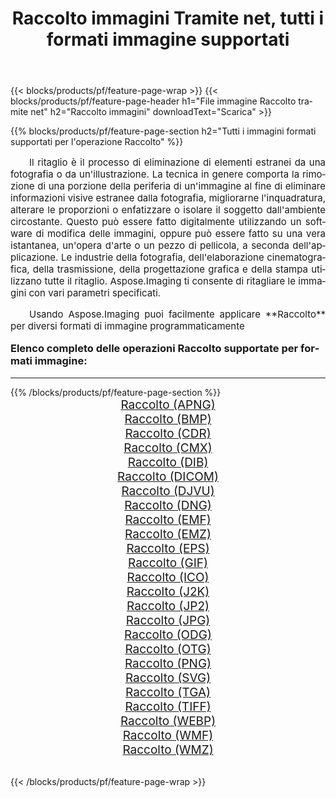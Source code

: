 ﻿---
title: Raccolto immagini Tramite net, tutti i formati immagine supportati 
weight: 3920
url: /it/net/crop/ 
lang: it
langdirlevel: 2
locales: zh-hans,ja,it,ru,de,es,fr,nl,id,lt,pl,pt,vi,tr,ko,zh-hant,ar,hi,th,sv,cs,uk,he
description: Usando Aspose.Imaging puoi facilmente Raccolto immagini tramite net
---

{{< blocks/products/pf/feature-page-wrap >}}
{{< blocks/products/pf/feature-page-header h1="File immagine Raccolto tramite net" h2="Raccolto immagini" downloadText="Scarica" >}}


{{% blocks/products/pf/feature-page-section  h2="Tutti i immagini formati supportati per l'operazione Raccolto" %}}
<p align="justify" style="text-indent:2em;font-size:15px;">
Il ritaglio è il processo di eliminazione di elementi estranei da una fotografia o da un'illustrazione. La tecnica in genere comporta la rimozione di una porzione della periferia di un'immagine al fine di eliminare informazioni visive estranee dalla fotografia, migliorarne l'inquadratura, alterare le proporzioni o enfatizzare o isolare il soggetto dall'ambiente circostante. Questo può essere fatto digitalmente utilizzando un software di modifica delle immagini, oppure può essere fatto su una vera istantanea, un'opera d'arte o un pezzo di pellicola, a seconda dell'applicazione. Le industrie della fotografia, dell'elaborazione cinematografica, della trasmissione, della progettazione grafica e della stampa utilizzano tutte il ritaglio. Aspose.Imaging ti consente di ritagliare le immagini con vari parametri specificati.
</p>
<p align="justify" style="text-indent:2em;font-size:15px;">
Usando Aspose.Imaging puoi facilmente applicare **Raccolto** per diversi formati di immagine programmaticamente
</p>
<h3 style="margin-top:16px;">
Elenco completo delle operazioni Raccolto supportate per formati immagine:
</h3>
<hr/>
{{% /blocks/products/pf/feature-page-section %}}
<div class="container-fluid productfamilypage bg-gray">
    <div class="convertypes bg-gray agp-content section">
        <div class="container">
		<div class="row other-converters" style="gap: 10px;font-size: 19px;text-align:center;">
		    <div class='col-md-3 other-converter remove-lp remove-rp'><a href="/imaging/it/net/crop/apng/" style="padding:15px;">Raccolto (APNG)</a></div><div class='col-md-3 other-converter remove-lp remove-rp'><a href="/imaging/it/net/crop/bmp/" style="padding:15px;">Raccolto (BMP)</a></div><div class='col-md-3 other-converter remove-lp remove-rp'><a href="/imaging/it/net/crop/cdr/" style="padding:15px;">Raccolto (CDR)</a></div><div class='col-md-3 other-converter remove-lp remove-rp'><a href="/imaging/it/net/crop/cmx/" style="padding:15px;">Raccolto (CMX)</a></div><div class='col-md-3 other-converter remove-lp remove-rp'><a href="/imaging/it/net/crop/dib/" style="padding:15px;">Raccolto (DIB)</a></div><div class='col-md-3 other-converter remove-lp remove-rp'><a href="/imaging/it/net/crop/dicom/" style="padding:15px;">Raccolto (DICOM)</a></div><div class='col-md-3 other-converter remove-lp remove-rp'><a href="/imaging/it/net/crop/djvu/" style="padding:15px;">Raccolto (DJVU)</a></div><div class='col-md-3 other-converter remove-lp remove-rp'><a href="/imaging/it/net/crop/dng/" style="padding:15px;">Raccolto (DNG)</a></div><div class='col-md-3 other-converter remove-lp remove-rp'><a href="/imaging/it/net/crop/emf/" style="padding:15px;">Raccolto (EMF)</a></div><div class='col-md-3 other-converter remove-lp remove-rp'><a href="/imaging/it/net/crop/emz/" style="padding:15px;">Raccolto (EMZ)</a></div><div class='col-md-3 other-converter remove-lp remove-rp'><a href="/imaging/it/net/crop/eps/" style="padding:15px;">Raccolto (EPS)</a></div><div class='col-md-3 other-converter remove-lp remove-rp'><a href="/imaging/it/net/crop/gif/" style="padding:15px;">Raccolto (GIF)</a></div><div class='col-md-3 other-converter remove-lp remove-rp'><a href="/imaging/it/net/crop/ico/" style="padding:15px;">Raccolto (ICO)</a></div><div class='col-md-3 other-converter remove-lp remove-rp'><a href="/imaging/it/net/crop/j2k/" style="padding:15px;">Raccolto (J2K)</a></div><div class='col-md-3 other-converter remove-lp remove-rp'><a href="/imaging/it/net/crop/jp2/" style="padding:15px;">Raccolto (JP2)</a></div><div class='col-md-3 other-converter remove-lp remove-rp'><a href="/imaging/it/net/crop/jpg/" style="padding:15px;">Raccolto (JPG)</a></div><div class='col-md-3 other-converter remove-lp remove-rp'><a href="/imaging/it/net/crop/odg/" style="padding:15px;">Raccolto (ODG)</a></div><div class='col-md-3 other-converter remove-lp remove-rp'><a href="/imaging/it/net/crop/otg/" style="padding:15px;">Raccolto (OTG)</a></div><div class='col-md-3 other-converter remove-lp remove-rp'><a href="/imaging/it/net/crop/png/" style="padding:15px;">Raccolto (PNG)</a></div><div class='col-md-3 other-converter remove-lp remove-rp'><a href="/imaging/it/net/crop/svg/" style="padding:15px;">Raccolto (SVG)</a></div><div class='col-md-3 other-converter remove-lp remove-rp'><a href="/imaging/it/net/crop/tga/" style="padding:15px;">Raccolto (TGA)</a></div><div class='col-md-3 other-converter remove-lp remove-rp'><a href="/imaging/it/net/crop/tiff/" style="padding:15px;">Raccolto (TIFF)</a></div><div class='col-md-3 other-converter remove-lp remove-rp'><a href="/imaging/it/net/crop/webp/" style="padding:15px;">Raccolto (WEBP)</a></div><div class='col-md-3 other-converter remove-lp remove-rp'><a href="/imaging/it/net/crop/wmf/" style="padding:15px;">Raccolto (WMF)</a></div><div class='col-md-3 other-converter remove-lp remove-rp'><a href="/imaging/it/net/crop/wmz/" style="padding:15px;">Raccolto (WMZ)</a></div>
                </div>
        </div>
    </div>
</div>
<br/>

{{< /blocks/products/pf/feature-page-wrap >}}
